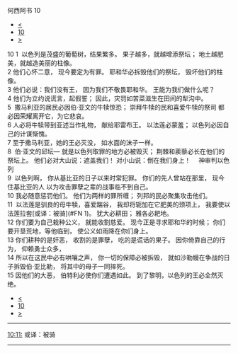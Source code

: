 ﻿





 何西阿书 10




* [<](bible/HOS09.md)
* [10](bible/HOS.md)
* [>](bible/HOS11.md)



 
10 
1  以色列是茂盛的葡萄树，结果繁多。 果子越多，就越增添祭坛； 地土越肥美，就越造美丽的柱像。  
2 他们心怀二意， 现今要定为有罪。 耶和华必拆毁他们的祭坛， 毁坏他们的柱像。     
3 他们必说：我们没有王， 因为我们不敬畏耶和华。 王能为我们做什么呢？  
4 他们为立约说谎言，起假誓； 因此，灾罚如苦菜滋生在田间的犁沟中。     
5  撒马利亚的居民必因伯·亚文的牛犊惊恐； 崇拜牛犊的民和喜爱牛犊的祭司 都必因荣耀离开它，为它悲哀。  
6 人必将牛犊带到亚述当作礼物， 献给耶雷布王。 以法莲必蒙羞； 以色列必因自己的计谋惭愧。  
7 至于撒马利亚，她的王必灭没， 如水面的沫子一样。  
8  伯·亚文的邱坛— 就是以色列取罪的地方必被毁灭； 荆棘和蒺藜必长在他们的祭坛上。 他们必对大山说：遮盖我们！ 对小山说：倒在我们身上！ 　神审判以色列  
9  以色列啊， 你从基比亚的日子以来时常犯罪。 你们的先人曾站在那里， 现今住基比亚的人 以为攻击罪孽之辈的战事临不到自己。  
10 我必随意惩罚他们。 他们为两样的罪所缠； 列邦的民必聚集攻击他们。     
11  以法莲是驯良的母牛犊，喜爱踹谷， 我却将轭加在它肥美的颈项上， 我要使以法莲拉套[或译：被骑](#FN
1)。 犹大必耕田； 雅各必耙地。  
12 你们要为自己栽种公义， 就能收割慈爱。 现今正是寻求耶和华的时候； 你们要开垦荒地，等他临到， 使公义如雨降在你们身上。     
13 你们耕种的是奸恶， 收割的是罪孽， 吃的是谎话的果子。 因你倚靠自己的行为， 仰赖勇士众多，  
14 所以在这民中必有哄嚷之声， 你一切的保障必被拆毁， 就如沙勒幔在争战的日子拆毁伯·亚比勒， 将其中的母子一同摔死。  
15 因他们的大恶， 伯特利必使你们遭遇如此。 到了黎明，以色列的王必全然灭绝。 
* [<](bible/HOS09.md)
* [10](bible/HOS.md)
* [>](bible/HOS11.md)





---


[10:11:](#V11)
或译：被骑




---









